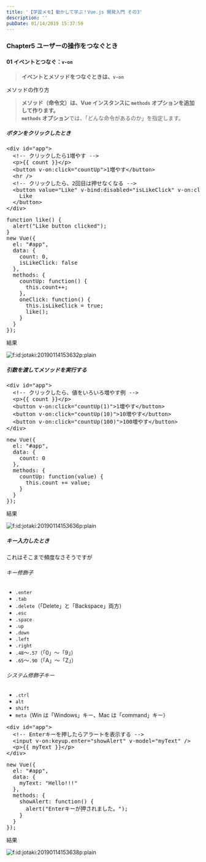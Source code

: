 ```yaml
---
title: '【学習メモ】動かして学ぶ！Vue.js 開発入門 その3'
description: ''
pubDate: 01/14/2019 15:37:59
---
```


<h3>Chapter5 ユーザーの操作をつなぐとき</h3>

<h4>01 イベントとつなぐ：<code>v-on</code></h4>

<blockquote><p><strong>イベントとメソッドをつなぐときは、<code>v-on</code></strong></p></blockquote>

<p>メソッドの作り方</p>

<blockquote><p><strong>メソッド（命令文）は、Vue インスタンスに <code>methods</code> オプションを追加して作ります。</strong><br/>
<strong><code>methods</code> オプション</strong>では、「どんな命令があるのか」を指定します。</p></blockquote>

<h5>ボタンをクリックしたとき</h5>

<pre class="code lang-html" data-lang="html" data-unlink><span class="synIdentifier">&lt;</span><span class="synStatement">div</span><span class="synIdentifier"> </span><span class="synType">id</span><span class="synIdentifier">=</span><span class="synConstant">&quot;app&quot;</span><span class="synIdentifier">&gt;</span>
  <span class="synComment">&lt;!-- クリックしたら1増やす --&gt;</span>
  <span class="synIdentifier">&lt;</span><span class="synStatement">p</span><span class="synIdentifier">&gt;</span>{{ count }}<span class="synIdentifier">&lt;/</span><span class="synStatement">p</span><span class="synIdentifier">&gt;</span>
  <span class="synIdentifier">&lt;</span><span class="synStatement">button</span><span class="synIdentifier"> v-on:click=</span><span class="synConstant">&quot;countUp&quot;</span><span class="synIdentifier">&gt;</span>1増やす<span class="synIdentifier">&lt;/</span><span class="synStatement">button</span><span class="synIdentifier">&gt;</span>
  <span class="synIdentifier">&lt;</span><span class="synStatement">hr</span><span class="synIdentifier"> /&gt;</span>
  <span class="synComment">&lt;!-- クリックしたら、2回目は押せなくなる --&gt;</span>
  <span class="synIdentifier">&lt;</span><span class="synStatement">button</span><span class="synIdentifier"> </span><span class="synType">value</span><span class="synIdentifier">=</span><span class="synConstant">&quot;Like&quot;</span><span class="synIdentifier"> v-bind:</span><span class="synType">disabled</span><span class="synIdentifier">=</span><span class="synConstant">&quot;isLikeClick&quot;</span><span class="synIdentifier"> v-on:click=</span><span class="synConstant">&quot;oneClick&quot;</span><span class="synIdentifier">&gt;</span>
    Like
  <span class="synIdentifier">&lt;/</span><span class="synStatement">button</span><span class="synIdentifier">&gt;</span>
<span class="synIdentifier">&lt;/</span><span class="synStatement">div</span><span class="synIdentifier">&gt;</span>
</pre>

<pre class="code lang-javascript" data-lang="javascript" data-unlink><span class="synIdentifier">function</span> like() <span class="synIdentifier">{</span>
  <span class="synStatement">alert</span>(<span class="synConstant">&quot;Like button clicked&quot;</span>);
<span class="synIdentifier">}</span>
<span class="synStatement">new</span> Vue(<span class="synIdentifier">{</span>
  el: <span class="synConstant">&quot;#app&quot;</span>,
  data: <span class="synIdentifier">{</span>
    count: 0,
    isLikeClick: <span class="synConstant">false</span>
  <span class="synIdentifier">}</span>,
  methods: <span class="synIdentifier">{</span>
    countUp: <span class="synIdentifier">function</span>() <span class="synIdentifier">{</span>
      <span class="synIdentifier">this</span>.count++;
    <span class="synIdentifier">}</span>,
    oneClick: <span class="synIdentifier">function</span>() <span class="synIdentifier">{</span>
      <span class="synIdentifier">this</span>.isLikeClick = <span class="synConstant">true</span>;
      like();
    <span class="synIdentifier">}</span>
  <span class="synIdentifier">}</span>
<span class="synIdentifier">}</span>);
</pre>

<p>結果</p>

<p><span itemscope itemtype="http://schema.org/Photograph"><img src="/images/hatena/20190114153632.png" alt="f:id:jotaki:20190114153632p:plain" title="f:id:jotaki:20190114153632p:plain" class="hatena-fotolife" itemprop="image"></span></p>

<h5>引数を渡してメソッドを実行する</h5>

<pre class="code lang-html" data-lang="html" data-unlink><span class="synIdentifier">&lt;</span><span class="synStatement">div</span><span class="synIdentifier"> </span><span class="synType">id</span><span class="synIdentifier">=</span><span class="synConstant">&quot;app&quot;</span><span class="synIdentifier">&gt;</span>
  <span class="synComment">&lt;!-- クリックしたら、値をいろいろ増やす例 --&gt;</span>
  <span class="synIdentifier">&lt;</span><span class="synStatement">p</span><span class="synIdentifier">&gt;</span>{{ count }}<span class="synIdentifier">&lt;/</span><span class="synStatement">p</span><span class="synIdentifier">&gt;</span>
  <span class="synIdentifier">&lt;</span><span class="synStatement">button</span><span class="synIdentifier"> v-on:click=</span><span class="synConstant">&quot;countUp(1)&quot;</span><span class="synIdentifier">&gt;</span>1増やす<span class="synIdentifier">&lt;/</span><span class="synStatement">button</span><span class="synIdentifier">&gt;</span>
  <span class="synIdentifier">&lt;</span><span class="synStatement">button</span><span class="synIdentifier"> v-on:click=</span><span class="synConstant">&quot;countUp(10)&quot;</span><span class="synIdentifier">&gt;</span>10増やす<span class="synIdentifier">&lt;/</span><span class="synStatement">button</span><span class="synIdentifier">&gt;</span>
  <span class="synIdentifier">&lt;</span><span class="synStatement">button</span><span class="synIdentifier"> v-on:click=</span><span class="synConstant">&quot;countUp(100)&quot;</span><span class="synIdentifier">&gt;</span>100増やす<span class="synIdentifier">&lt;/</span><span class="synStatement">button</span><span class="synIdentifier">&gt;</span>
<span class="synIdentifier">&lt;/</span><span class="synStatement">div</span><span class="synIdentifier">&gt;</span>
</pre>

<pre class="code lang-javascript" data-lang="javascript" data-unlink><span class="synStatement">new</span> Vue(<span class="synIdentifier">{</span>
  el: <span class="synConstant">&quot;#app&quot;</span>,
  data: <span class="synIdentifier">{</span>
    count: 0
  <span class="synIdentifier">}</span>,
  methods: <span class="synIdentifier">{</span>
    countUp: <span class="synIdentifier">function</span>(value) <span class="synIdentifier">{</span>
      <span class="synIdentifier">this</span>.count += value;
    <span class="synIdentifier">}</span>
  <span class="synIdentifier">}</span>
<span class="synIdentifier">}</span>);
</pre>

<p>結果</p>

<p><span itemscope itemtype="http://schema.org/Photograph"><img src="/images/hatena/20190114153636.png" alt="f:id:jotaki:20190114153636p:plain" title="f:id:jotaki:20190114153636p:plain" class="hatena-fotolife" itemprop="image"></span></p>

<h5>キー入力したとき</h5>

<p>これはそこまで頻度なさそうですが</p>

<h6>キー修飾子</h6>

<ul>
<li><code>.enter</code></li>
<li><code>.tab</code></li>
<li><code>.delete</code>（「Delete」と「Backspace」両方）</li>
<li><code>.esc</code></li>
<li><code>.space</code></li>
<li><code>.up</code></li>
<li><code>.down</code></li>
<li><code>.left</code></li>
<li><code>.right</code></li>
<li><code>.48</code>〜<code>.57</code>（「0」〜「9」）</li>
<li><code>.65</code>〜<code>.90</code>（「A」〜「Z」）</li>
</ul>

<h6>システム修飾子キー</h6>

<ul>
<li><code>.ctrl</code></li>
<li><code>alt</code></li>
<li><code>shift</code></li>
<li><code>meta</code>（Win は「Windows」キー、Mac は「command」キー）</li>
</ul>

<pre class="code lang-html" data-lang="html" data-unlink><span class="synIdentifier">&lt;</span><span class="synStatement">div</span><span class="synIdentifier"> </span><span class="synType">id</span><span class="synIdentifier">=</span><span class="synConstant">&quot;app&quot;</span><span class="synIdentifier">&gt;</span>
  <span class="synComment">&lt;!-- Enterキーを押したらアラートを表示する --&gt;</span>
  <span class="synIdentifier">&lt;</span><span class="synStatement">input</span><span class="synIdentifier"> v-on:keyup.enter=</span><span class="synConstant">&quot;showAlert&quot;</span><span class="synIdentifier"> v-model=</span><span class="synConstant">&quot;myText&quot;</span><span class="synIdentifier"> /&gt;</span>
  <span class="synIdentifier">&lt;</span><span class="synStatement">p</span><span class="synIdentifier">&gt;</span>{{ myText }}<span class="synIdentifier">&lt;/</span><span class="synStatement">p</span><span class="synIdentifier">&gt;</span>
<span class="synIdentifier">&lt;/</span><span class="synStatement">div</span><span class="synIdentifier">&gt;</span>
</pre>

<pre class="code lang-javascript" data-lang="javascript" data-unlink><span class="synStatement">new</span> Vue(<span class="synIdentifier">{</span>
  el: <span class="synConstant">&quot;#app&quot;</span>,
  data: <span class="synIdentifier">{</span>
    myText: <span class="synConstant">&quot;Hello!!!&quot;</span>
  <span class="synIdentifier">}</span>,
  methods: <span class="synIdentifier">{</span>
    showAlert: <span class="synIdentifier">function</span>() <span class="synIdentifier">{</span>
      <span class="synStatement">alert</span>(<span class="synConstant">&quot;Enterキーが押されました。&quot;</span>);
    <span class="synIdentifier">}</span>
  <span class="synIdentifier">}</span>
<span class="synIdentifier">}</span>);
</pre>

<p>結果</p>

<p><span itemscope itemtype="http://schema.org/Photograph"><img src="/images/hatena/20190114153638.png" alt="f:id:jotaki:20190114153638p:plain" title="f:id:jotaki:20190114153638p:plain" class="hatena-fotolife" itemprop="image"></span></p>
